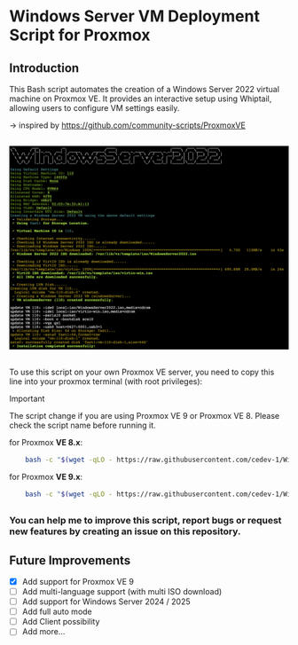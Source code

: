 # Windows Server VM Deployment Script for Proxmox
 
## Introduction
This Bash script automates the creation of a Windows Server 2022 virtual machine on Proxmox VE. It provides an interactive setup using Whiptail, allowing users to configure VM settings easily. 

-> inspired by https://github.com/community-scripts/ProxmoxVE

##

![Example Default settings](/images/defaultSettingStart.png)

##

To use this script on your own Proxmox VE server, you need to copy this line into your proxmox terminal (with root privileges):

> [!IMPORTANT]
> The script change if you are using Proxmox VE 9 or Proxmox VE 8. Please check the script name before running it.


for Proxmox **VE 8.x**:
```bash
    bash -c "$(wget -qLO - https://raw.githubusercontent.com/cedev-1/WindowsServer-Proxmox-HelperScript/main/windows-server-vm.sh)"
```

for Proxmox **VE 9.x**:
```bash
    bash -c "$(wget -qLO - https://raw.githubusercontent.com/cedev-1/WindowsServer-Proxmox-HelperScript/main/windows-server-vm-proxmox-9.sh)"
```

##

### You can help me to improve this script, report bugs or request new features by creating an issue on this repository.

## Future Improvements

- [x] Add support for Proxmox VE 9
- [ ] Add multi-language support (with multi ISO download)
- [ ] Add support for Windows Server 2024 / 2025
- [ ] Add full auto mode
- [ ] Add Client possibility
- [ ] Add more...